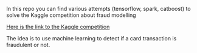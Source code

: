 In this repo you can find various attempts (tensorflow, spark, catboost) to solve the Kaggle competition about fraud modelling

[Here is the link to the Kaggle competition](https://www.kaggle.com/c/ieee-fraud-detection)

The idea is to use machine learning to detect if a card transaction is fraudulent or not.
